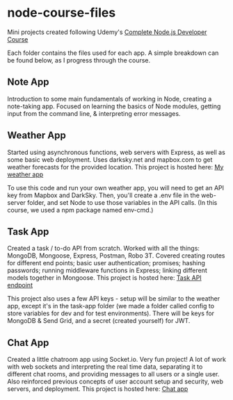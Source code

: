 # node-course-files
Mini projects created following Udemy's [Complete Node.js Developer Course](https://www.udemy.com/the-complete-nodejs-developer-course-2/learn/v4/content)

Each folder contains the files used for each app. A simple breakdown can be found below, as I progress through the course.

## Note App
Introduction to some main fundamentals of working in Node, creating a note-taking app. Focused on learning the basics of Node modules, getting input from the command line, & interpreting error messages.

## Weather App
Started using asynchronous functions, web servers with Express, as well as some basic web deployment. Uses darksky.net and mapbox.com to get weather forecasts for the provided location. This project is hosted here: [My weather app](https://katt-weather-app.herokuapp.com/)

To use this code and run your own weather app, you will need to get an API key from Mapbox and DarkSky. Then, you'll create a .env file in the web-server folder, and set Node to use those variables in the API calls. (In this course, we used a npm package named env-cmd.) 

## Task App
Created a task / to-do API from scratch. Worked with all the things: MongoDB, Mongoose, Express, Postman, Robo 3T. Covered creating routes for different end points; basic user authentication; promises; hashing passwords; running middleware functions in Express; linking different models together in Mongoose. This project is hosted here: [Task API endpoint](https://katt-to-do-api.herokuapp.com/)

This project also uses a few API keys - setup will be similar to the weather app, except it's in the task-app folder (we made a folder called config to store variables for dev and for test environments). There will be keys for MongoDB & Send Grid, and a secret (created yourself) for JWT.

## Chat App
Created a little chatroom app using Socket.io. Very fun project! A lot of work with web sockets and interpreting the real time data, separating it to different chat rooms, and providing messages to all users or a single user. Also reinforced previous concepts of user account setup and security, web servers, and deployment. This project is hosted here: [Chat app](https://katt-chat-app.herokuapp.com/)
